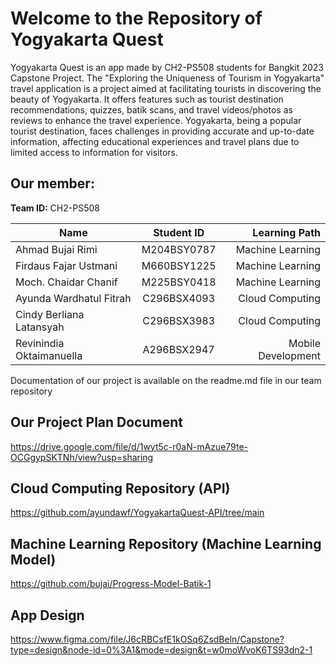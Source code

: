 # Welcome to the Repository of Yogyakarta Quest
Yogyakarta Quest is an app made by CH2-PS508 students for Bangkit 2023 Capstone Project.
The "Exploring the Uniqueness of Tourism in Yogyakarta" travel application is a project aimed at facilitating tourists in discovering the beauty of Yogyakarta. It offers features such as tourist destination recommendations, quizzes, batik scans, and travel videos/photos as reviews to enhance the travel experience. Yogyakarta, being a popular tourist destination, faces challenges in providing accurate and up-to-date information, affecting educational experiences and travel plans due to limited access to information for visitors. 

## Our member:
**Team ID:** CH2-PS508

| Name        | Student ID           | Learning Path  |
| ------------- |:-------------:| -----:|
| Ahmad Bujai Rimi | M204BSY0787 |  Machine Learning |
| Firdaus Fajar Ustmani | M660BSY1225 |  Machine Learning |
| Moch. Chaidar Chanif | M225BSY0418 | Machine Learning |
| Ayunda Wardhatul Fitrah | C296BSX4093 | Cloud Computing |
| Cindy Berliana Latansyah | C296BSX3983 | Cloud Computing |
| Revinindia Oktaimanuella | A296BSX2947 | Mobile Development |

Documentation of our project is available on the readme.md file in our team repository 
## Our Project Plan Document
https://drive.google.com/file/d/1wyt5c-r0aN-mAzue79te-OCGgypSKTNh/view?usp=sharing
## Cloud Computing Repository (API)
https://github.com/ayundawf/YogyakartaQuest-API/tree/main 
<br />

## Machine Learning Repository (Machine Learning Model)
https://github.com/bujai/Progress-Model-Batik-1
## App Design
https://www.figma.com/file/J6cRBCsfE1kOSq6ZsdBeln/Capstone?type=design&node-id=0%3A1&mode=design&t=w0moWvoK6TS93dn2-1 
